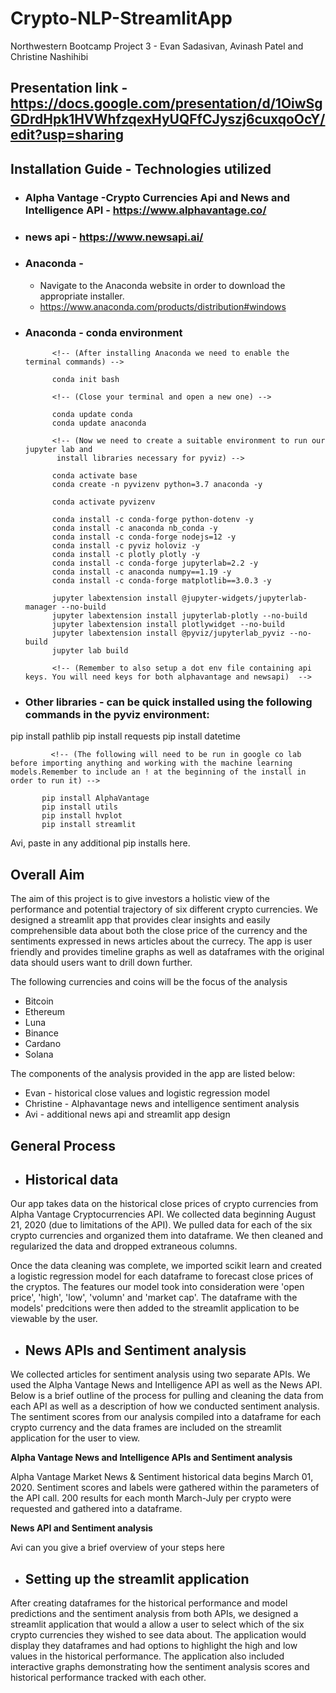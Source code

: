 # Crypto-NLP-StreamlitApp

Northwestern Bootcamp Project 3 - Evan Sadasivan, Avinash Patel and Christine Nashihibi

## Presentation link - https://docs.google.com/presentation/d/1OiwSgGDrdHpk1HVWhfzqexHyUQFfCJyszj6cuxqoOcY/edit?usp=sharing

## Installation Guide - Technologies utilized

* ### Alpha Vantage -Crypto Currencies Api and News and Intelligence API - https://www.alphavantage.co/
* ### news api - https://www.newsapi.ai/

* ### Anaconda -
    * Navigate to the Anaconda website in order to download the appropriate installer.
    * https://www.anaconda.com/products/distribution#windows 

* ### Anaconda - conda environment 
            <!-- (After installing Anaconda we need to enable the terminal commands) -->

            conda init bash

            <!-- (Close your terminal and open a new one) -->

            conda update conda
            conda update anaconda

            <!-- (Now we need to create a suitable environment to run our jupyter lab and
             install libraries necessary for pyviz) -->

            conda activate base
            conda create -n pyvizenv python=3.7 anaconda -y

            conda activate pyvizenv

            conda install -c conda-forge python-dotenv -y
            conda install -c anaconda nb_conda -y
            conda install -c conda-forge nodejs=12 -y
            conda install -c pyviz holoviz -y
            conda install -c plotly plotly -y
            conda install -c conda-forge jupyterlab=2.2 -y
            conda install -c anaconda numpy==1.19 -y
            conda install -c conda-forge matplotlib==3.0.3 -y

            jupyter labextension install @jupyter-widgets/jupyterlab-manager --no-build
            jupyter labextension install jupyterlab-plotly --no-build
            jupyter labextension install plotlywidget --no-build
            jupyter labextension install @pyviz/jupyterlab_pyviz --no-build
            jupyter lab build

            <!-- (Remember to also setup a dot env file containing api keys. You will need keys for both alphavantage and newsapi)  -->
            
* ###  Other libraries - can be quick installed using the following commands in the pyviz environment:

pip install pathlib 
pip install requests
pip install datetime
            
           
             <!-- (The following will need to be run in google co lab before importing anything and working with the machine learning models.Remember to include an ! at the beginning of the install in order to run it) -->
            
           pip install AlphaVantage
           pip install utils
           pip install hvplot
           pip install streamlit
           
Avi, paste in any additional pip installs here.



## Overall Aim 

The aim of this project is to give investors a holistic view of the performance and potential trajectory of six different crypto currencies. We designed a streamlit app that provides clear insights and easily comprehensible data about both the close price of the currency and the sentiments expressed in news articles about the currecy. The app is user friendly and provides timeline graphs as well as dataframes with the original data should users want to drill down further.

The following currencies and coins will be the focus of the analysis 

   * Bitcoin
   * Ethereum
   * Luna
   * Binance
   * Cardano
   * Solana

The components of the analysis provided in the app are listed below:

* Evan - historical close values and logistic regression model
* Christine - Alphavantage news and intelligence sentiment analysis
* Avi - additional news api and streamlit app design

## General Process

* ## Historical data
Our app takes data on the historical close prices of crypto currencies from Alpha Vantage Cryptocurrencies API. We collected data beginning August 21, 2020 (due to limitations of the API). We pulled data for each of the six crypto currencies and organized them into dataframe. We then cleaned and regularized the data and dropped extraneous columns. 

Once the data cleaning was complete, we imported scikit learn and created a logistic regression model for each dataframe to forecast close prices of the cryptos. The features our model took into consideration were 'open price', 'high', 'low', 'volumn' and 'market cap'. The dataframe with the models' predcitions were then added to the streamlit application to be viewable by the user.

* ## News APIs and Sentiment analysis

We collected articles for sentiment analysis using two separate APIs. We used the Alpha Vantage News and Intelligence API as well as the News API. Below is a brief outline of the process for pulling and cleaning the data from each API as well as a description of how we conducted sentiment analysis. The sentiment scores from our analysis compiled into a dataframe for each crypto currency and the data frames are included on the streamlit application for the user to view.

**Alpha Vantage News and Intelligence APIs and Sentiment analysis**

Alpha Vantage Market News & Sentiment historical data begins March 01, 2020. Sentiment scores and labels were gathered within the parameters of the API call. 200 results for each month March-July per crypto were requested and gathered into a dataframe.

**News API and Sentiment analysis**

Avi can you give a brief overview of your steps here


* ## Setting up the streamlit application

After creating dataframes for the historical performance and model predictions and the sentiment analysis from both APIs, we designed a streamlit application that would a allow a user to select which of the six crypto currencies they wished to see data about. The application would display they dataframes and had options to highlight the high and low values in the historical performance. The application also included interactive graphs demonstrating how the sentiment analysis scores and historical performance tracked with each other.





